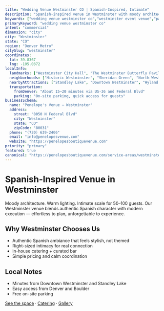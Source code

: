```yaml
---
title: "Wedding Venue Westminster CO | Spanish-Inspired, Intimate"
description: "Spanish-inspired venue in Westminster with moody architecture and intimate spaces for 50–100 guests. Authentic atmosphere and effortless hosting."
keywords: ["wedding venue westminster co","westminster event venue","party venues westminster","intimate venue westminster"]
primaryKeyword: "wedding venue westminster co"
intent: "commercial"
dimension: "city"
city: "Westminster"
state: "CO"
region: "Denver Metro"
citySlug: "westminster"
coordinates:
  lat: 39.8367
  lng: -105.0372
localInfo:
  landmarks: ["Westminster City Hall", "The Westminster Butterfly Pavilion", "Big Dry Creek Trail"]
  neighborhoods: ["Historic Westminster", "Sheridan Green", "North Westminster", "South Westminster"]
  nearbyAttractions: ["Standley Lake", "Downtown Westminster", "Hyland Hills"]
  transportation:
    fromDenver: "About 15–20 minutes via US-36 and Federal Blvd"
    parking: "On-site parking, quick access for guests"
businessSchema:
  name: "Penelope's Venue – Westminster"
  address:
    street: "8050 N Federal Blvd"
    city: "Westminster"
    state: "CO"
    zipCode: "80031"
  phone: "(720) 639-2406"
  email: "info@penelopesvenue.com"
  website: "https://penelopesboutiquevenue.com"
priority: "primary"
featured: true
canonical: "https://penelopesboutiquevenue.com/service-areas/westminster/"
---
```


# Spanish-Inspired Venue in Westminster

Moody architecture. Warm lighting. Intimate scale for 50–100 guests. Our Westminster venue blends authentic Spanish character with modern execution — effortless to plan, unforgettable to experience.

## Why Westminster Chooses Us
- Authentic Spanish ambiance that feels stylish, not themed
- Right-sized intimacy for real connection
- In-house catering + curated bar
- Simple pricing and calm coordination

## Local Notes
- Minutes from Downtown Westminster and Standley Lake
- Easy access from Denver and Boulder
- Free on-site parking

[See the space](/venue) · [Catering](/catering) · [Gallery](/gallery)


